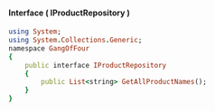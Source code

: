 
#### Interface ( IProductRepository )
```ruby
using System;
using System.Collections.Generic;
namespace GangOfFour
{
    public interface IProductRepository
    {
        public List<string> GetAllProductNames();
    }    
}

```
